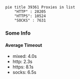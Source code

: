
```mermaid
pie title 39361 Proxies in list
    "HTTP" : 28205
    "HTTPS": 10524
    "SOCKS" : 7631
```

### Some Info
#### Average Timeout

- mixed: 4.0s
- http: 2.3s
- https: 8.1s
- socks: 6.5s